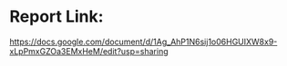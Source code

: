 # Report Link:
https://docs.google.com/document/d/1Ag_AhP1N6sij1o06HGUIXW8x9-xLpPmxGZOa3EMxHeM/edit?usp=sharing
